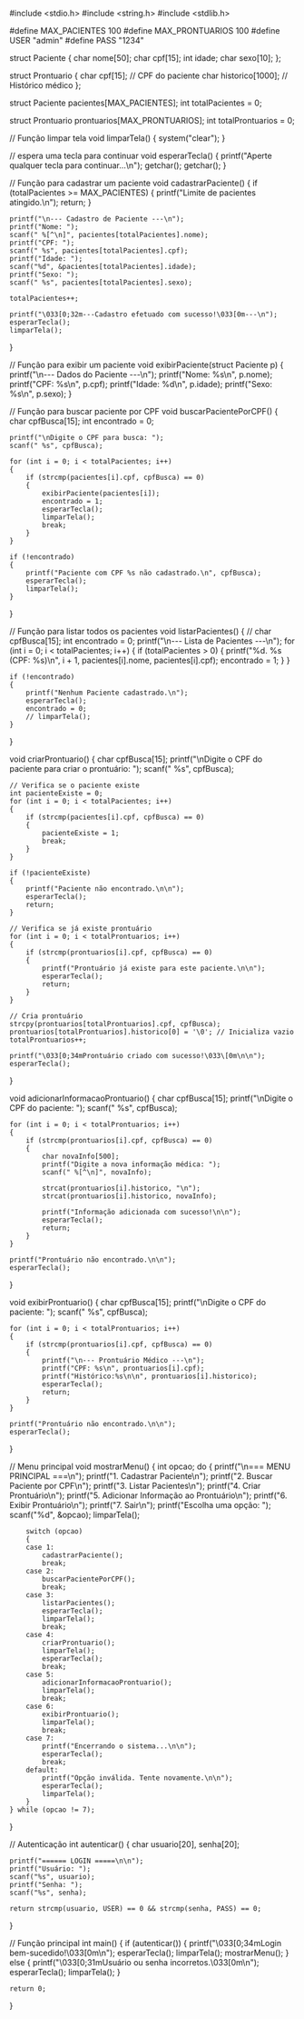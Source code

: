 #include <stdio.h>
#include <string.h>
#include <stdlib.h>

#define MAX_PACIENTES 100
#define MAX_PRONTUARIOS 100
#define USER "admin"
#define PASS "1234"

struct Paciente
{
    char nome[50];
    char cpf[15];
    int idade;
    char sexo[10];
};

struct Prontuario
{
    char cpf[15];         // CPF do paciente
    char historico[1000]; // Histórico médico
};

struct Paciente pacientes[MAX_PACIENTES];
int totalPacientes = 0;

struct Prontuario prontuarios[MAX_PRONTUARIOS];
int totalProntuarios = 0;

// Função limpar tela
void limparTela()
{
    system("clear");
}

// espera uma tecla para continuar
void esperarTecla()
{
    printf("Aperte qualquer tecla para continuar...\n");
    getchar();
    getchar();
}

// Função para cadastrar um paciente
void cadastrarPaciente()
{
    if (totalPacientes >= MAX_PACIENTES)
    {
        printf("Limite de pacientes atingido.\n");
        return;
    }

    printf("\n--- Cadastro de Paciente ---\n");
    printf("Nome: ");
    scanf(" %[^\n]", pacientes[totalPacientes].nome);
    printf("CPF: ");
    scanf(" %s", pacientes[totalPacientes].cpf);
    printf("Idade: ");
    scanf("%d", &pacientes[totalPacientes].idade);
    printf("Sexo: ");
    scanf(" %s", pacientes[totalPacientes].sexo);

    totalPacientes++;

    printf("\033[0;32m---Cadastro efetuado com sucesso!\033[0m---\n");
    esperarTecla();
    limparTela();
}

// Função para exibir um paciente
void exibirPaciente(struct Paciente p)
{
    printf("\n--- Dados do Paciente ---\n");
    printf("Nome: %s\n", p.nome);
    printf("CPF: %s\n", p.cpf);
    printf("Idade: %d\n", p.idade);
    printf("Sexo: %s\n", p.sexo);
}

// Função para buscar paciente por CPF
void buscarPacientePorCPF()
{
    char cpfBusca[15];
    int encontrado = 0;

    printf("\nDigite o CPF para busca: ");
    scanf(" %s", cpfBusca);

    for (int i = 0; i < totalPacientes; i++)
    {
        if (strcmp(pacientes[i].cpf, cpfBusca) == 0)
        {
            exibirPaciente(pacientes[i]);
            encontrado = 1;
            esperarTecla();
            limparTela();
            break;
        }
    }

    if (!encontrado)
    {
        printf("Paciente com CPF %s não cadastrado.\n", cpfBusca);
        esperarTecla();
        limparTela();
    }
}

// Função para listar todos os pacientes
void listarPacientes()
{
    // char cpfBusca[15];
    int encontrado = 0;
    printf("\n--- Lista de Pacientes ---\n");
    for (int i = 0; i < totalPacientes; i++)
    {
        if (totalPacientes > 0)
        {
            printf("%d. %s (CPF: %s)\n", i + 1, pacientes[i].nome, pacientes[i].cpf);
            encontrado = 1;
        }
    }

    if (!encontrado)
    {
        printf("Nenhum Paciente cadastrado.\n");
        esperarTecla();
        encontrado = 0;
        // limparTela();
    }
}

void criarProntuario()
{
    char cpfBusca[15];
    printf("\nDigite o CPF do paciente para criar o prontuário: ");
    scanf(" %s", cpfBusca);

    // Verifica se o paciente existe
    int pacienteExiste = 0;
    for (int i = 0; i < totalPacientes; i++)
    {
        if (strcmp(pacientes[i].cpf, cpfBusca) == 0)
        {
            pacienteExiste = 1;
            break;
        }
    }

    if (!pacienteExiste)
    {
        printf("Paciente não encontrado.\n\n");
        esperarTecla();
        return;
    }

    // Verifica se já existe prontuário
    for (int i = 0; i < totalProntuarios; i++)
    {
        if (strcmp(prontuarios[i].cpf, cpfBusca) == 0)
        {
            printf("Prontuário já existe para este paciente.\n\n");
            esperarTecla();
            return;
        }
    }

    // Cria prontuário
    strcpy(prontuarios[totalProntuarios].cpf, cpfBusca);
    prontuarios[totalProntuarios].historico[0] = '\0'; // Inicializa vazio
    totalProntuarios++;

    printf("\033[0;34mProntuário criado com sucesso!\033\[0m\n\n");
    esperarTecla();
}

void adicionarInformacaoProntuario()
{
    char cpfBusca[15];
    printf("\nDigite o CPF do paciente: ");
    scanf(" %s", cpfBusca);

    for (int i = 0; i < totalProntuarios; i++)
    {
        if (strcmp(prontuarios[i].cpf, cpfBusca) == 0)
        {
            char novaInfo[500];
            printf("Digite a nova informação médica: ");
            scanf(" %[^\n]", novaInfo);

            strcat(prontuarios[i].historico, "\n");
            strcat(prontuarios[i].historico, novaInfo);

            printf("Informação adicionada com sucesso!\n\n");
            esperarTecla();
            return;
        }
    }

    printf("Prontuário não encontrado.\n\n");
    esperarTecla();
}

void exibirProntuario()
{
    char cpfBusca[15];
    printf("\nDigite o CPF do paciente: ");
    scanf(" %s", cpfBusca);

    for (int i = 0; i < totalProntuarios; i++)
    {
        if (strcmp(prontuarios[i].cpf, cpfBusca) == 0)
        {
            printf("\n--- Prontuário Médico ---\n");
            printf("CPF: %s\n", prontuarios[i].cpf);
            printf("Histórico:%s\n\n", prontuarios[i].historico);
            esperarTecla();
            return;
        }
    }

    printf("Prontuário não encontrado.\n\n");
    esperarTecla();
}

// Menu principal
void mostrarMenu()
{
    int opcao;
    do
    {
        printf("\n=== MENU PRINCIPAL ===\n");
        printf("1. Cadastrar Paciente\n");
        printf("2. Buscar Paciente por CPF\n");
        printf("3. Listar Pacientes\n");
        printf("4. Criar Prontuário\n");
        printf("5. Adicionar Informação ao Prontuário\n");
        printf("6. Exibir Prontuário\n");
        printf("7. Sair\n");
        printf("Escolha uma opção: ");
        scanf("%d", &opcao);
        limparTela();

        switch (opcao)
        {
        case 1:
            cadastrarPaciente();
            break;
        case 2:
            buscarPacientePorCPF();
            break;
        case 3:
            listarPacientes();
            esperarTecla();
            limparTela();
            break;
        case 4:
            criarProntuario();
            limparTela();
            esperarTecla();
            break;
        case 5:
            adicionarInformacaoProntuario();
            limparTela();
            break;
        case 6:
            exibirProntuario();
            limparTela();
            break;
        case 7:
            printf("Encerrando o sistema...\n\n");
            esperarTecla();
            break;
        default:
            printf("Opção inválida. Tente novamente.\n\n");
            esperarTecla();
            limparTela();
        }
    } while (opcao != 7);
}

// Autenticação
int autenticar()
{
    char usuario[20], senha[20];

    printf("====== LOGIN =====\n\n");
    printf("Usuário: ");
    scanf("%s", usuario);
    printf("Senha: ");
    scanf("%s", senha);

    return strcmp(usuario, USER) == 0 && strcmp(senha, PASS) == 0;
}

// Função principal
int main()
{
    if (autenticar())
    {
        printf("\033[0;34mLogin bem-sucedido!\033\[0m\n");
        esperarTecla();
        limparTela();
        mostrarMenu();
    }
    else
    {
        printf("\033[0;31mUsuário ou senha incorretos.\033\[0m\n");
        esperarTecla();
        limparTela();
    }

    return 0;
}
